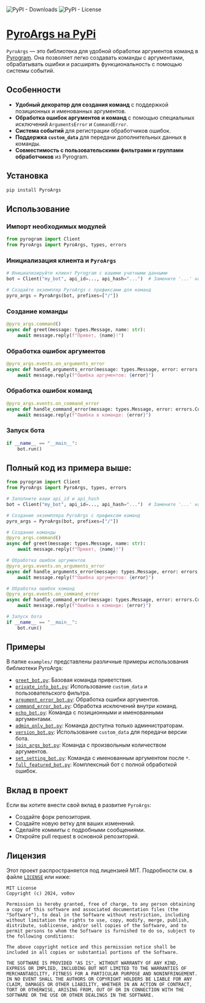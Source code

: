 ![PyPI - Downloads](https://img.shields.io/pypi/dm/PyroArgs?label=%D0%A1%D0%BA%D0%B0%D1%87%D0%B8%D0%B2%D0%B0%D0%BD%D0%B8%D0%B9) ![PyPI - License](https://img.shields.io/pypi/l/PyroArgs?label=%D0%9B%D0%B8%D1%86%D0%B5%D0%BD%D0%B7%D0%B8%D1%8F)

# [PyroArgs на PyPi](https://pypi.org/project/PyroArgs/)

`PyroArgs` — это библиотека для удобной обработки аргументов команд в [Pyrogram](https://github.com/pyrogram/pyrogram). Она позволяет легко создавать команды с аргументами, обрабатывать ошибки и расширять функциональность с помощью системы событий.

## Особенности

- **Удобный декоратор для создания команд** с поддержкой позиционных и именованных аргументов.
- **Обработка ошибок аргументов и команд** с помощью специальных исключений `ArgumentsError` и `CommandError`.
- **Система событий** для регистрации обработчиков ошибок.
- **Поддержка `custom_data`** для передачи дополнительных данных в команды.
- **Совместимость с пользовательскими фильтрами и группами обработчиков** из Pyrogram.

## Установка

```bash
pip install PyroArgs
```

## Использование

### Импорт необходимых модулей

```python
from pyrogram import Client
from PyroArgs import PyroArgs, types, errors
```

### Инициализация клиента и `PyroArgs`

```python
# Инициализируйте клиент Pyrogram с вашими учетными данными
bot = Client("my_bot", api_id=..., api_hash="...")  # Замените '...' на ваши api_id и api_hash

# Создайте экземпляр PyroArgs с префиксами для команд
pyro_args = PyroArgs(bot, prefixes=["/"])
```

### Создание команды

```python
@pyro_args.command()
async def greet(message: types.Message, name: str):
    await message.reply(f"Привет, {name}!")
```

### Обработка ошибок аргументов

```python
@pyro_args.events.on_arguments_error
async def handle_arguments_error(message: types.Message, error: errors.ArgumentsError):
    await message.reply(f"Ошибка аргументов: {error}")
```

### Обработка ошибок команд

```python
@pyro_args.events.on_command_error
async def handle_command_error(message: types.Message, error: errors.CommandError):
    await message.reply(f"Ошибка в команде: {error}")
```

### Запуск бота

```python
if __name__ == "__main__":
    bot.run()
```

## Полный код из примера выше:

```python
from pyrogram import Client
from PyroArgs import PyroArgs, types, errors

# Заполните ваши api_id и api_hash
bot = Client("my_bot", api_id=..., api_hash="...")  # Замените '...' на ваши api_id и api_hash

# Создание экземпляра PyroArgs с префиксом команд
pyro_args = PyroArgs(bot, prefixes=["/"])

# Создание команды
@pyro_args.command()
async def greet(message: types.Message, name: str):
    await message.reply(f"Привет, {name}!")

# Обработка ошибок аргументов
@pyro_args.events.on_arguments_error
async def handle_arguments_error(message: types.Message, error: errors.ArgumentsError):
    await message.reply(f"Ошибка аргументов: {error}")

# Обработка ошибок команд
@pyro_args.events.on_command_error
async def handle_command_error(message: types.Message, error: errors.CommandError):
    await message.reply(f"Ошибка в команде: {error}")

# Запуск бота
if __name__ == "__main__":
    bot.run()
```

## Примеры

В папке `examples/` представлены различные примеры использования библиотеки PyroArgs:

- [`greet_bot.py`](examples/greet_bot.py): Базовая команда приветствия.
- [`private_info_bot.py`](examples/private_info_bot.py): Использование `custom_data` и пользовательского фильтра.
- [`argument_error_bot.py`](examples/argument_error_bot.py): Обработка ошибки аргументов.
- [`command_error_bot.py`](examples/command_error_bot.py): Обработка исключений внутри команд.
- [`echo_bot.py`](examples/echo_bot.py): Команда с позиционными и именованными аргументами.
- [`admin_only_bot.py`](examples/admin_only_bot.py): Команда доступна только администраторам.
- [`version_bot.py`](examples/version_bot.py): Использование `custom_data` для передачи версии бота.
- [`join_args_bot.py`](examples/join_args_bot.py): Команда с произвольным количеством аргументов.
- [`set_setting_bot.py`](examples/set_setting_bot.py): Команда с именованным аргументом после `*`.
- [`full_featured_bot.py`](examples/full_featured_bot.py): Комплексный бот с полной обработкой ошибок.

## Вклад в проект

Если вы хотите внести свой вклад в развитие `PyroArgs`:

- Создайте форк репозитория.
- Создайте новую ветку для ваших изменений.
- Сделайте коммиты с подробными сообщениями.
- Откройте pull request в основной репозиторий.

## Лицензия

Этот проект распространяется под лицензией MIT. Подробности см. в файле [`LICENSE`](LICENSE) или ниже:

```
MIT License
Copyright (c) 2024, vo0ov

Permission is hereby granted, free of charge, to any person obtaining a copy of this software and associated documentation files (the "Software"), to deal in the Software without restriction, including without limitation the rights to use, copy, modify, merge, publish, distribute, sublicense, and/or sell copies of the Software, and to permit persons to whom the Software is furnished to do so, subject to the following conditions:

The above copyright notice and this permission notice shall be included in all copies or substantial portions of the Software.

THE SOFTWARE IS PROVIDED "AS IS", WITHOUT WARRANTY OF ANY KIND, EXPRESS OR IMPLIED, INCLUDING BUT NOT LIMITED TO THE WARRANTIES OF MERCHANTABILITY, FITNESS FOR A PARTICULAR PURPOSE AND NONINFRINGEMENT. IN NO EVENT SHALL THE AUTHORS OR COPYRIGHT HOLDERS BE LIABLE FOR ANY CLAIM, DAMAGES OR OTHER LIABILITY, WHETHER IN AN ACTION OF CONTRACT, TORT OR OTHERWISE, ARISING FROM, OUT OF OR IN CONNECTION WITH THE SOFTWARE OR THE USE OR OTHER DEALINGS IN THE SOFTWARE.
```
